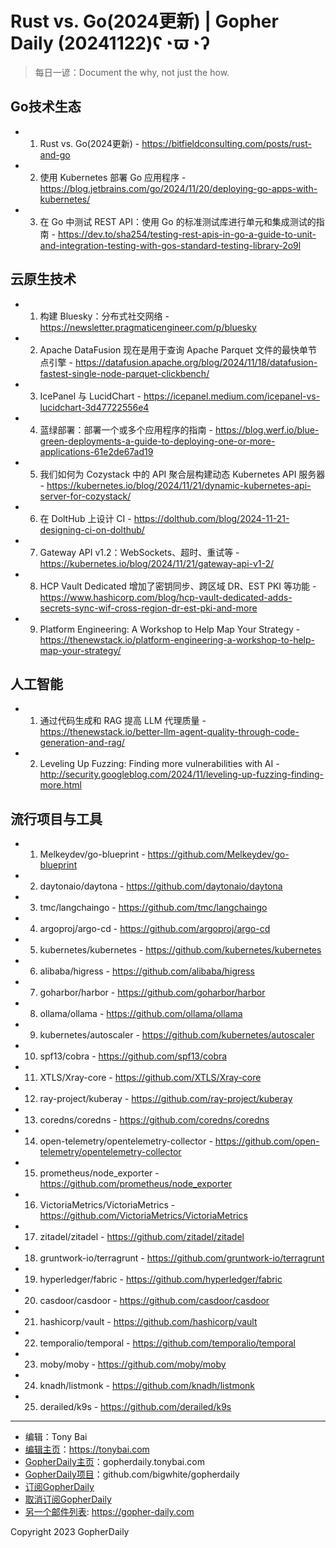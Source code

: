 # Rust vs. Go(2024更新) | Gopher Daily (20241122)ʕ◔ϖ◔ʔ

>每日一谚：Document the why, not just the how.

## Go技术生态


- 1. Rust vs. Go(2024更新) - https://bitfieldconsulting.com/posts/rust-and-go

- 2. 使用 Kubernetes 部署 Go 应用程序 - https://blog.jetbrains.com/go/2024/11/20/deploying-go-apps-with-kubernetes/

- 3. 在 Go 中测试 REST API：使用 Go 的标准测试库进行单元和集成测试的指南 - https://dev.to/sha254/testing-rest-apis-in-go-a-guide-to-unit-and-integration-testing-with-gos-standard-testing-library-2o9l


## 云原生技术


- 1. 构建 Bluesky：分布式社交网络 - https://newsletter.pragmaticengineer.com/p/bluesky

- 2. Apache DataFusion 现在是用于查询 Apache Parquet 文件的最快单节点引擎 - https://datafusion.apache.org/blog/2024/11/18/datafusion-fastest-single-node-parquet-clickbench/

- 3. IcePanel 与 LucidChart - https://icepanel.medium.com/icepanel-vs-lucidchart-3d47722556e4

- 4. 蓝绿部署：部署一个或多个应用程序的指南 - https://blog.werf.io/blue-green-deployments-a-guide-to-deploying-one-or-more-applications-61e2de67ad19

- 5. 我们如何为 Cozystack 中的 API 聚合层构建动态 Kubernetes API 服务器 - https://kubernetes.io/blog/2024/11/21/dynamic-kubernetes-api-server-for-cozystack/

- 6. 在 DoltHub 上设计 CI - https://dolthub.com/blog/2024-11-21-designing-ci-on-dolthub/

- 7. Gateway API v1.2：WebSockets、超时、重试等 - https://kubernetes.io/blog/2024/11/21/gateway-api-v1-2/

- 8. HCP Vault Dedicated 增加了密钥同步、跨区域 DR、EST PKI 等功能 - https://www.hashicorp.com/blog/hcp-vault-dedicated-adds-secrets-sync-wif-cross-region-dr-est-pki-and-more

- 9. Platform Engineering: A Workshop to Help Map Your Strategy - https://thenewstack.io/platform-engineering-a-workshop-to-help-map-your-strategy/


## 人工智能


- 1. 通过代码生成和 RAG 提高 LLM 代理质量 - https://thenewstack.io/better-llm-agent-quality-through-code-generation-and-rag/

- 2. Leveling Up Fuzzing: Finding more vulnerabilities with AI - http://security.googleblog.com/2024/11/leveling-up-fuzzing-finding-more.html


## 流行项目与工具


- 1. Melkeydev/go-blueprint - https://github.com/Melkeydev/go-blueprint

- 2. daytonaio/daytona - https://github.com/daytonaio/daytona

- 3. tmc/langchaingo - https://github.com/tmc/langchaingo

- 4. argoproj/argo-cd - https://github.com/argoproj/argo-cd

- 5. kubernetes/kubernetes - https://github.com/kubernetes/kubernetes

- 6. alibaba/higress - https://github.com/alibaba/higress

- 7. goharbor/harbor - https://github.com/goharbor/harbor

- 8. ollama/ollama - https://github.com/ollama/ollama

- 9. kubernetes/autoscaler - https://github.com/kubernetes/autoscaler

- 10. spf13/cobra - https://github.com/spf13/cobra

- 11. XTLS/Xray-core - https://github.com/XTLS/Xray-core

- 12. ray-project/kuberay - https://github.com/ray-project/kuberay

- 13. coredns/coredns - https://github.com/coredns/coredns

- 14. open-telemetry/opentelemetry-collector - https://github.com/open-telemetry/opentelemetry-collector

- 15. prometheus/node_exporter - https://github.com/prometheus/node_exporter

- 16. VictoriaMetrics/VictoriaMetrics - https://github.com/VictoriaMetrics/VictoriaMetrics

- 17. zitadel/zitadel - https://github.com/zitadel/zitadel

- 18. gruntwork-io/terragrunt - https://github.com/gruntwork-io/terragrunt

- 19. hyperledger/fabric - https://github.com/hyperledger/fabric

- 20. casdoor/casdoor - https://github.com/casdoor/casdoor

- 21. hashicorp/vault - https://github.com/hashicorp/vault

- 22. temporalio/temporal - https://github.com/temporalio/temporal

- 23. moby/moby - https://github.com/moby/moby

- 24. knadh/listmonk - https://github.com/knadh/listmonk

- 25. derailed/k9s - https://github.com/derailed/k9s


----

- 编辑：Tony Bai
- [编辑主页](https://tonybai.com)：https://tonybai.com
- [GopherDaily主页](https://gopherdaily.tonybai.com)：gopherdaily.tonybai.com
- [GopherDaily项目](https://github.com/bigwhite/gopherdaily)：github.com/bigwhite/gopherdaily
- [订阅GopherDaily](https://gopherdaily.tonybai.com/subscribe)
- [取消订阅GopherDaily](https://gopherdaily.tonybai.com/unsubscribe)
- [另一个邮件列表](https://gopher-daily.com): https://gopher-daily.com

Copyright 2023 GopherDaily
